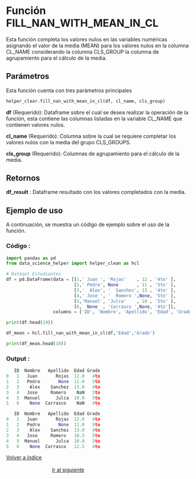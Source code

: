 Función **FILL_NAN_WITH_MEAN_IN_CL**
==============================
<p1>Esta función completa los valores nulos en las variables numéricas asignando el valor de la media (MEAN) para los valores nulos en la columna CL_NAME considerando la columna CLS_GROUP la columna de agrupamiento para el cálculo de la media.</p1>

**<h2>Parámetros</h2>**
<p> Esta función cuenta con tres parámetros principales</p>

```Python
helper_clear.fill_nan_with_mean_in_cl(df, cl_name, cls_group)
```

<p1><strong>df</strong> (Requerido): Dataframe sobre el cual se desea realizar la operación de la función, esta contiene las columnas listadas en la variable CL_NAME que contienen valores nulos.</p1>

<p1><strong>cl_name</strong> (Requerido):  Columna sobre la cual se requiere completar los valores nulos con la media del grupo CLS_GROUPS.</p1>

<p1><strong>cls_group</strong> (Requerido):  Columnas de agrupamiento para el cálculo de la media.</p1>

**<h2>Retornos</h2>**

<p1><strong>df_result</strong> : Dataframe resultado con los valores completados con la media.</p1>
<p1> </p1>



**<h2>Ejemplo de uso</h2>**
<p1> A continuación, se muestra un código de ejemplo sobre el uso de la función.</p1>


**<h3>Código :</h3>**
```Python
import pandas as pd
from data_science_helper import helper_clean as hcl

# Dataset Estudiantes
df = pd.DataFrame(data = [[1,' Juan ', 'Rojas'    , 12 , '4to' ],
                          [2,' Pedro', None       , 11 , '5to' ],
                          [3,'  Alex', '  Sanchez', 13 , '4to' ],
                          [4,' Jose ', '  Romero ',None, '5to' ],
                          [5,'Manuel', 'Julca'    , 10 , '5to' ],
                          [6,  None  , 'Carrasco ',None, '4to']], 
                  columns = ['ID', 'Nombre', 'Apellido', 'Edad', 'Grado'])

print(df.head(10))

df_mean = hcl.fill_nan_with_mean_in_cl(df,'Edad','Grado')

print(df_mean.head(10))
```


**<h3>Output :</h3>**

```Python
   ID  Nombre   Apellido  Edad Grado
0   1   Juan       Rojas  12.0   4to
1   2   Pedro       None  11.0   5to
2   3    Alex    Sanchez  13.0   4to
3   4   Jose     Romero    NaN   5to
4   5  Manuel      Julca  10.0   5to
5   6    None  Carrasco    NaN   4to

   ID  Nombre   Apellido  Edad Grado
0   1   Juan       Rojas  12.0   4to
1   2   Pedro       None  11.0   5to
2   3    Alex    Sanchez  13.0   4to
3   4   Jose     Romero   10.5   5to
4   5  Manuel      Julca  10.0   5to
5   6    None  Carrasco   12.5   4to
```
[Volver a índice](../../docsPrincipal.md ) $~~~~~~~~~~~~~~~~~~~~~~~~~~~~~~~~~~~~~~~~~~~~~~~~~~~~~~~~~~~~~~~~~~~~~~~~~~~~~~~~~~~~~~~~~~~~~~~~~~~~~~~~~~~~~~~~~~~~~~~~~~~~~~~~~~~~~~~~~~~~~~~~~~~~~~~~~~~~~~~$ [Ir al siguiente](HELPER_CLEAN_fill_nan_with_nan_category_in_cls.md)